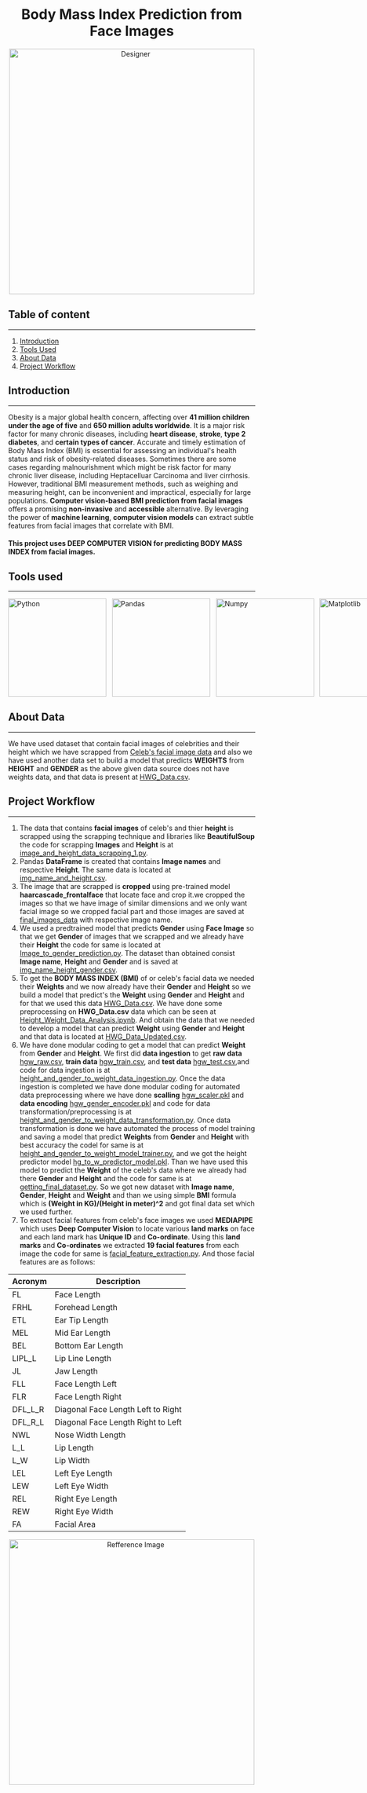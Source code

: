 # <div align="center">Body Mass Index Prediction from Face Images</div>
<div align="center">
  <img src="https://github.com/Aman-Vishwakarma1729/Body_Mass_Index_from_Face_Images/assets/110922641/c60a64ae-a725-4143-a6e5-cf094a32b030" alt="Designer" width="500"/>
</div>

## Table of content
--------------
1. [Introduction](#introduction)
2. [Tools Used](#tools-used)
3. [About Data](#about-data)
4. [Project Workflow](#project-workflow)

## Introduction
--------------
Obesity is a major global health concern, affecting over **41 million children under the age of five** and **650 million adults worldwide**. It is a major risk factor for many chronic diseases, including **heart disease**, **stroke**, **type 2 diabetes**, and **certain types of cancer**. Accurate and timely estimation of Body Mass Index (BMI) is essential for assessing an individual's health status and risk of obesity-related diseases. Sometimes there are some cases regarding malnourishment which might be risk factor for many chronic liver disease, including Heptacelluar Carcinoma and liver cirrhosis. However, traditional BMI measurement methods, such as weighing and measuring height, can be inconvenient and impractical, especially for large populations. **Computer vision-based BMI prediction from facial images** offers a promising **non-invasive** and **accessible** alternative. By leveraging the power of **machine learning**, **computer vision models** can extract subtle features from facial images that correlate with BMI.
#### This project uses DEEP COMPUTER VISION for predicting BODY MASS INDEX from facial images.

## Tools used
--------------
<div style="display: flex; justify-content: space-around;">

<img src="https://github.com/Aman-Vishwakarma1729/Body_Mass_Index_from_Face_Images/assets/110922641/7c50e610-78ac-4a06-84d8-aec658403dca" alt="Python" width="200"/> 
&nbsp;&nbsp;&nbsp;
<img src="https://github.com/Aman-Vishwakarma1729/Body_Mass_Index_from_Face_Images/assets/110922641/f396c5ef-b037-43b6-b999-c03620f8a309" alt="Pandas" width="200"/>
&nbsp;&nbsp;&nbsp;
<img src="https://github.com/Aman-Vishwakarma1729/Body_Mass_Index_from_Face_Images/assets/110922641/8528f822-17f5-411a-9466-4aefc3addc0d" alt="Numpy" width="200"/>
&nbsp;&nbsp;&nbsp;
<img src="https://github.com/Aman-Vishwakarma1729/Body_Mass_Index_from_Face_Images/assets/110922641/13aba99d-8572-467f-9404-4d2ce7bfddf1" alt="Matplotlib" width="200"/>
&nbsp;&nbsp;&nbsp;
<img src="https://github.com/Aman-Vishwakarma1729/Body_Mass_Index_from_Face_Images/assets/110922641/1b771704-2fbc-44b6-94f5-254965785c38" alt="Seaborn" width="200"/>
&nbsp;&nbsp;&nbsp;
<img src="https://github.com/Aman-Vishwakarma1729/Body_Mass_Index_from_Face_Images/assets/110922641/74b4c8da-cb24-40ff-97a7-b3692b59fe9d" alt="Sci-Kit Learn" width="200"/>
&nbsp;&nbsp;&nbsp;
<img src="https://github.com/Aman-Vishwakarma1729/Body_Mass_Index_from_Face_Images/assets/110922641/c6ede8f6-4d17-403e-ab30-e05fb9431255" alt="Tensorflow" width="200"/>
&nbsp;&nbsp;&nbsp;
<img src="https://github.com/Aman-Vishwakarma1729/Body_Mass_Index_from_Face_Images/assets/110922641/2e514047-5d42-4db3-a122-75c621db0f08" alt="Mediapipe" width="200"/>
&nbsp;&nbsp;&nbsp;
<img src="https://github.com/Aman-Vishwakarma1729/Body_Mass_Index_from_Face_Images/assets/110922641/e2c909d3-277e-42a6-9e2d-56da92d69f8b" alt="Keras" width="200"/>
&nbsp;&nbsp;&nbsp;
<img src="https://github.com/Aman-Vishwakarma1729/Body_Mass_Index_from_Face_Images/assets/110922641/1ba19e5a-d7f7-4fee-8037-2a31a5212d7f" alt="Git Hub Actions" width="200"/>
&nbsp;&nbsp;&nbsp;
<img src="https://github.com/Aman-Vishwakarma1729/Body_Mass_Index_from_Face_Images/assets/110922641/9a49a761-e08d-4f02-ab9a-d948bb7f64a7" alt="MongoDB" width="200"/>
&nbsp;&nbsp;&nbsp;
<img src="https://github.com/Aman-Vishwakarma1729/Body_Mass_Index_from_Face_Images/assets/110922641/82f6be95-533e-48b2-8016-5eecc031048a" alt="Dockers" width="200"/>
&nbsp;&nbsp;&nbsp;
<img src="https://github.com/Aman-Vishwakarma1729/Body_Mass_Index_from_Face_Images/assets/110922641/757da853-d49e-4b71-ae02-a0a846306009" alt="Amazon ECR" width="200"/>
&nbsp;&nbsp;&nbsp;
<img src="https://github.com/Aman-Vishwakarma1729/Body_Mass_Index_from_Face_Images/assets/110922641/41ebc113-df65-4421-b45a-d593224cef3e" alt="Amazon App Runner" width="200"/>
&nbsp;&nbsp;&nbsp;
<img src="https://github.com/Aman-Vishwakarma1729/Body_Mass_Index_from_Face_Images/assets/110922641/adbdc8ff-aa49-4762-8c96-a626156fa94b" alt="Flask" width="200"/>
&nbsp;&nbsp;&nbsp;
<img src="https://github.com/Aman-Vishwakarma1729/Body_Mass_Index_from_Face_Images/assets/110922641/69d963e5-4615-44d9-8ebb-fdf9e16fcb8f" alt="Anaconda" width="200"/>

</div>

## About Data
--------------
We have used dataset that contain facial images of celebrities and their height which we have scrapped from [Celeb's facial image data](http://xn-----6kcczalffeh6afgdgdi2apgjghic4org.xn--p1ai/) and also we have used another data set to build a model that predicts **WEIGHTS** from **HEIGHT** and **GENDER** as the above given data source does not have weights data, and that data is present at [HWG_Data.csv](notebooks/Height_to_Weight_Data_and_Models/HWG_Data.csv).

## Project Workflow
--------------
1) The data that contains **facial images** of celeb's and thier **height** is scrapped using the scrapping technique and libraries like **BeautifulSoup** the code for scrapping **Images** and **Height** is at [image_and_height_data_scrapping_1.py](src/components/image_and_height_data_scrapping_1.py).
2) Pandas **DataFrame** is created that contains **Image names** and respective **Height**. The same data is located at [img_name_and_height.csv](artifacts/img_name_and_height.csv).
3) The image that are scrapped is **cropped** using pre-trained model **haarcascade_frontalface** that locate face and crop it.we cropped the images so that we have image of similar dimensions and we only want facial image so we cropped facial part and those images are saved at [final_images_data](final_images_data) with respective image name.
4) We used a predtrained model that predicts **Gender** using **Face Image** so that we get **Gender** of images that we scrapped  and we already have their **Height** the code for same is located at [Image_to_gender_prediction.py](src/components/Image_to_gender_prediction.py). The dataset than obtained consist **Image name**, **Height** and **Gender** and is saved at [img_name_height_gender.csv](artifacts/img_name_height_gender.csv).
5) To get the **BODY MASS INDEX (BMI)** of or celeb's facial data we needed their **Weights** and we now already have their **Gender** and **Height** so we build a model that predict's the **Weight** using **Gender** and **Height** and for that we used this data [HWG_Data.csv](notebooks/Height_to_Weight_Data_and_Models/HWG_Data.csv). We have done some preprocessing on **HWG_Data.csv** data which can be seen at [Height_Weight_Data_Analysis.ipynb](notebooks/Height_to_Weight_Data_and_Models/Height_Weight_Data_Analysis.ipynb). And obtain the data that we needed to develop a model that can predict **Weight** using **Gender** and **Height** and that data is located at [HWG_Data_Updated.csv](notebooks/Height_to_Weight_Data_and_Models/HWG_Data_Updated.csv).
6) We have done modular coding to get a model that can predict **Weight** from **Gender** and **Height**. We first did **data ingestion** to get **raw data** [hgw_raw.csv](artifacts/hgw_raw.csv), **train data** [hgw_train.csv](artifacts/hgw_train.csv), and **test data** [hgw_test.csv](artifacts/hgw_test.csv),and code for data ingestion is at [height_and_gender_to_weight_data_ingestion.py](src/components/height_and_gender_to_weight_data_ingestion.py). Once the data ingestion is completed we have done modular coding for automated data preprocessing where we have done **scalling** [hgw_scaler.pkl](artifacts/hgw_scaler.pkl) and **data encoding** [hgw_gender_encoder.pkl](artifacts/hgw_gender_encoder.pkl) and code for data transformation/preprocessing is at [height_and_gender_to_weight_data_transformation.py](src/components/height_and_gender_to_weight_data_transformation.py). Once data transformation is done we have automated the process of model training and saving a model that predict **Weights** from **Gender** and **Height** with best accuracy the codel for same is at [height_and_gender_to_weight_model_trainer.py](src/components/height_and_gender_to_weight_model_trainer.py), and we got the height predictor model [hg_to_w_predictor_model.pkl](artifacts/hg_to_w_predictor_model.pkl). Than we have used this model to predict the **Weight** of the celeb's data where we already had there **Gender** and **Height** and the code for same is at [getting_final_dataset.py](src/components/getting_final_dataset.py). So we got new dataset with **Image name**, **Gender**, **Height** and **Weight** and than we using simple **BMI** formula which is **(Weight in KG)/(Height in meter)^2** and got final data set which we used further.
7) To extract facial features from celeb's face images we used **MEDIAPIPE** which uses **Deep Computer Vision** to locate various **land marks** on face and each land mark has **Unique ID** and **Co-ordinate**. Using this **land marks** and **Co-ordinates** we extracted **19 facial features** from each image the code for same is [facial_feature_extraction.py](src/components/facial_feature_extraction.py). And those facial features are as follows:
   
| Acronym | Description                         |
|---------|-------------------------------------|
| FL      | Face Length                         |
| FRHL    | Forehead Length                     |
| ETL     | Ear Tip Length                      |
| MEL     | Mid Ear Length                      |
| BEL     | Bottom Ear Length                   |
| LIPL_L  | Lip Line Length                     |
| JL      | Jaw Length                          |
| FLL     | Face Length Left                    |
| FLR     | Face Length Right                   |
| DFL_L_R | Diagonal Face Length Left to Right  |
| DFL_R_L | Diagonal Face Length Right to Left  |
| NWL     | Nose Width Length                   |
| L_L     | Lip Length                          |
| L_W     | Lip Width                           |
| LEL     | Left Eye Length                     |
| LEW     | Left Eye Width                      |
| REL     | Right Eye Length                    |
| REW     | Right Eye Width                     |
| FA      | Facial Area                         |

<div align="center">
<img src="https://github.com/Aman-Vishwakarma1729/Body_Mass_Index_from_Face_Images/assets/110922641/1d282122-a6bb-4ddc-927c-9a1065a54b5a" alt="Refference Image" width="500"/>
</div>

